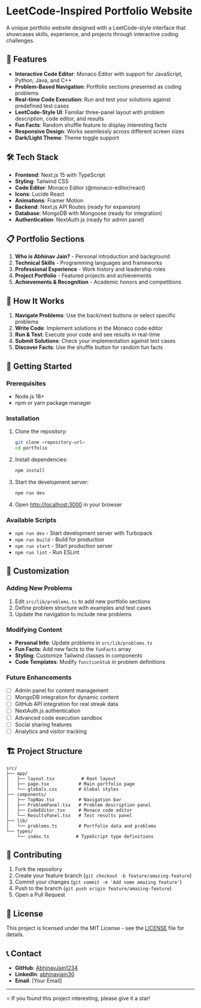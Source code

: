 # LeetCode-Inspired Portfolio Website

A unique portfolio website designed with a LeetCode-style interface that showcases skills, experience, and projects through interactive coding challenges.

## 🚀 Features

- **Interactive Code Editor**: Monaco Editor with support for JavaScript, Python, Java, and C++
- **Problem-Based Navigation**: Portfolio sections presented as coding problems
- **Real-time Code Execution**: Run and test your solutions against predefined test cases
- **LeetCode-Style UI**: Familiar three-panel layout with problem description, code editor, and results
- **Fun Facts**: Random shuffle feature to display interesting facts
- **Responsive Design**: Works seamlessly across different screen sizes
- **Dark/Light Theme**: Theme toggle support

## 🛠️ Tech Stack

- **Frontend**: Next.js 15 with TypeScript
- **Styling**: Tailwind CSS
- **Code Editor**: Monaco Editor (@monaco-editor/react)
- **Icons**: Lucide React
- **Animations**: Framer Motion
- **Backend**: Next.js API Routes (ready for expansion)
- **Database**: MongoDB with Mongoose (ready for integration)
- **Authentication**: NextAuth.js (ready for admin panel)

## 📋 Portfolio Sections

1. **Who is Abhinav Jain?** - Personal introduction and background
2. **Technical Skills** - Programming languages and frameworks
3. **Professional Experience** - Work history and leadership roles
4. **Project Portfolio** - Featured projects and achievements
5. **Achievements & Recognition** - Academic honors and competitions

## 🎯 How It Works

1. **Navigate Problems**: Use the back/next buttons or select specific problems
2. **Write Code**: Implement solutions in the Monaco code editor
3. **Run & Test**: Execute your code and see results in real-time
4. **Submit Solutions**: Check your implementation against test cases
5. **Discover Facts**: Use the shuffle button for random fun facts

## 🚀 Getting Started

### Prerequisites

- Node.js 18+ 
- npm or yarn package manager

### Installation

1. Clone the repository:
   ```bash
   git clone <repository-url>
   cd portfolio
   ```

2. Install dependencies:
   ```bash
   npm install
   ```

3. Start the development server:
   ```bash
   npm run dev
   ```

4. Open [http://localhost:3000](http://localhost:3000) in your browser

### Available Scripts

- `npm run dev` - Start development server with Turbopack
- `npm run build` - Build for production
- `npm run start` - Start production server
- `npm run lint` - Run ESLint

## 🎨 Customization

### Adding New Problems

1. Edit `src/lib/problems.ts` to add new portfolio sections
2. Define problem structure with examples and test cases
3. Update the navigation to include new problems

### Modifying Content

- **Personal Info**: Update problems in `src/lib/problems.ts`
- **Fun Facts**: Add new facts to the `funFacts` array
- **Styling**: Customize Tailwind classes in components
- **Code Templates**: Modify `functionStub` in problem definitions

### Future Enhancements

- [ ] Admin panel for content management
- [ ] MongoDB integration for dynamic content
- [ ] GitHub API integration for real streak data
- [ ] NextAuth.js authentication
- [ ] Advanced code execution sandbox
- [ ] Social sharing features
- [ ] Analytics and visitor tracking

## 🏗️ Project Structure

```
src/
├── app/
│   ├── layout.tsx          # Root layout
│   ├── page.tsx           # Main portfolio page
│   └── globals.css        # Global styles
├── components/
│   ├── TopNav.tsx         # Navigation bar
│   ├── ProblemPanel.tsx   # Problem description panel
│   ├── CodeEditor.tsx     # Monaco code editor
│   └── ResultsPanel.tsx   # Test results panel
├── lib/
│   └── problems.ts        # Portfolio data and problems
└── types/
    └── index.ts          # TypeScript type definitions
```

## 🤝 Contributing

1. Fork the repository
2. Create your feature branch (`git checkout -b feature/amazing-feature`)
3. Commit your changes (`git commit -m 'Add some amazing feature'`)
4. Push to the branch (`git push origin feature/amazing-feature`)
5. Open a Pull Request

## 📄 License

This project is licensed under the MIT License - see the [LICENSE](LICENSE) file for details.

## 📞 Contact

- **GitHub**: [AbhinavJain1234](https://github.com/AbhinavJain1234)
- **LinkedIn**: [abhinavjain30](https://linkedin.com/in/abhinavjain30)
- **Email**: [Your Email]

---

⭐ If you found this project interesting, please give it a star!
